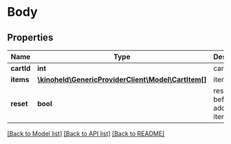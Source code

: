 # Body

## Properties
Name | Type | Description | Notes
------------ | ------------- | ------------- | -------------
**cartId** | **int** | cart ID | 
**items** | [**\kinoheld\GenericProviderClient\Model\CartItem[]**](CartItem.md) | items | 
**reset** | **bool** | reset cart before adding items | [optional] 

[[Back to Model list]](../../README.md#documentation-for-models) [[Back to API list]](../../README.md#documentation-for-api-endpoints) [[Back to README]](../../README.md)

